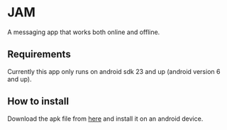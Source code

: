 # JAM
A messaging app that works both online and offline.

## Requirements
Currently this app only runs on android sdk 23 and up (android version 6 and up).

## How to install
Download the apk file from [here](https://github.com/amritoo/JAM/releases/tag/v1.0.6) and install it on an android device.
